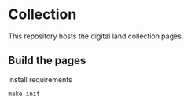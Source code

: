 # Collection

This repository hosts the digital land collection pages.

## Build the pages

Install requirements

    make init

